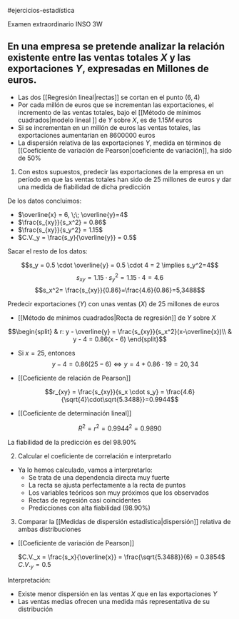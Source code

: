 #ejercicios-estadística 

Examen extraordinario INSO 3W

## En una empresa se pretende analizar la relación existente entre las ventas totales $X$ y las exportaciones $Y$, expresadas en Millones de euros.

- Las dos [[Regresión lineal|rectas]] se cortan en el punto $(6,4)$
- Por cada millón de euros que se incrementan las exportaciones, el incremento de las ventas totales, bajo el [[Método de mínimos cuadrados|modelo lineal ]] de $Y$ sobre $X$, es de $1.15M$ euros
- Si se incrementan en un millón de euros las ventas totales, las exportaciones aumentarían en $860 0000$ euros
- La dispersión relativa de las exportaciones $Y$, medida en términos de  [[Coeficiente de variación de Pearson|coeficiente de variación]], ha sido de $50\%$

1. Con estos supuestos, predecir las exportaciones de la empresa en un período en que las ventas totales han sido de $25$ millones de euros y dar una medida de fiabilidad de dicha predicción

De los datos concluimos:

- $\overline{x} = 6, \;\; \overline{y}=4$
- $\frac{s_{xy}}{s_x^2} = 0.86$
- $\frac{s_{xy}}{s_y^2} = 1.15$
- $C.V._y = \frac{s_y}{\overline{y}} = 0.5$

Sacar el resto de los datos:

$$s_y = 0.5 \cdot \overline{y} = 0.5 \cdot 4 = 2 \implies s_y^2=4$$
$$s_{xy}=1.15 \cdot s_y^2=1.15 \cdot 4 = 4.6$$
$$s_x^2= \frac{s_{xy}}{0.86}=\frac{4.6}{0.86}=5,3488$$

Predecir exportaciones ($Y$) con unas ventas ($X$) de $25$ millones de euros

- [[Método de mínimos cuadrados|Recta de regresión]] de $Y$ sobre $X$

$$\begin{split}
	& r: y - \overline{y} = \frac{s_{xy}}{s_x^2}(x-\overline{x})\\
	& y - 4 = 0.86(x - 6)
\end{split}$$

- Si $x=25$, entonces
$$y-4=0.86(25-6)  \Longleftrightarrow y =4 + 0.86 \cdot 19 = 20,34$$

- [[Coeficiente de relación de Pearson]]

$$r_{xy} = \frac{s_{xy}}{s_x \cdot s_y} = \frac{4.6}{\sqrt{4}\cdot\sqrt{5.3488}}=0.9944$$

- [[Coeficiente de determinación lineal]]

$$R^2 = r^2 = 0.9944^2 =0.9890$$

La fiabilidad de la predicción es del $98.90\%$

2. Calcular el coeficiente de correlación e interpretarlo

- Ya lo hemos calculado, vamos a interpretarlo:
	- Se trata de una dependencia directa muy fuerte
	- La recta se ajusta perfectamente a la recta de puntos
	- Los variables teóricos son muy próximos que los observados
	- Rectas de regresión casi coincidentes
	- Predicciones con alta fiabilidad $(98.90\%)$

3. Comparar la [[Medidas de dispersión estadística|dispersión]] relativa de ambas distribuciones

- [[Coeficiente de variación de Pearson]]
	
	$C.V._x = \frac{s_x}{\overline{x}} = \frac{\sqrt{5.3488}}{6} = 0.3854$
	$C.V._y = 0.5$

Interpretación:

- Existe menor dispersión en las ventas $X$ que en las exportaciones $Y$
- Las ventas medias ofrecen una medida más representativa de su distribución